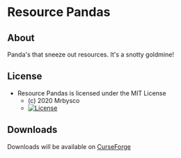 # Resource Pandas #

## About ##
Panda's that sneeze out resources. It's a snotty goldmine!

## License ##
* Resource Pandas is licensed under the MIT License
  - (c) 2020 Mrbysco
  - [![License](https://img.shields.io/badge/License-MIT-red.svg?style=flat)](http://opensource.org/licenses/MIT)

## Downloads ##
Downloads will be available on [CurseForge](https://www.curseforge.com/minecraft/mc-mods/resource-pandas)

